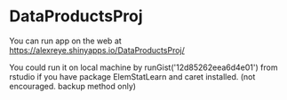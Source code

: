 DataProductsProj
================

You can run app on the web at https://alexreye.shinyapps.io/DataProductsProj/

You could run it on local machine by runGist('12d85262eea6d4e01') from rstudio if you have package ElemStatLearn and caret installed. (not encouraged. backup method only)
